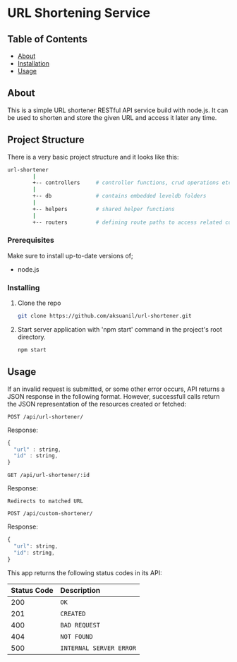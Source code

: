 # URL Shortening Service

## Table of Contents
+ [About](#about)
+ [Installation](#install)
+ [Usage](#usage)

## About  <a name = "about"></a>

This is a simple URL shortener RESTful API service build with node.js. It can be used to shorten and store the given URL and access it later any time.

## Project Structure 

There is a very basic project structure and it looks like this:

```sh
url-shortener
        |
        +-- controllers     # controller functions, crud operations etc.
        |
        +-- db              # contains embedded leveldb folders
        |
        +-- helpers         # shared helper functions
        |
        +-- routers         # defining route paths to access related controllers
```


### Prerequisites <a name = "install"></a>

Make sure to install up-to-date versions of;

* node.js

### Installing <a name = "install"></a>

1. Clone the repo
   ```sh
   git clone https://github.com/aksuanil/url-shortener.git
   ```

2. Start server application with 'npm start' command in the project's root directory.
   ```sh
   npm start
   ```

## Usage <a name = "usage"></a>

If an invalid request is submitted, or some other error occurs, API returns a JSON response in the following format. However, successfull calls return the JSON representation of the resources created or fetched:

```http
POST /api/url-shortener/
```

Response:

```javascript
{
  "url" : string,
  "id" : string,
}
```

```http
GET /api/url-shortener/:id
```
Response:

```
Redirects to matched URL
```

```http
POST /api/custom-shortener/
```
Response:

```javascript
{
  "url": string,
  "id": string,
}
```

This app returns the following status codes in its API:

| Status Code | Description |
| :--- | :--- |
| 200 | `OK` |
| 201 | `CREATED` |
| 400 | `BAD REQUEST` |
| 404 | `NOT FOUND` |
| 500 | `INTERNAL SERVER ERROR` |